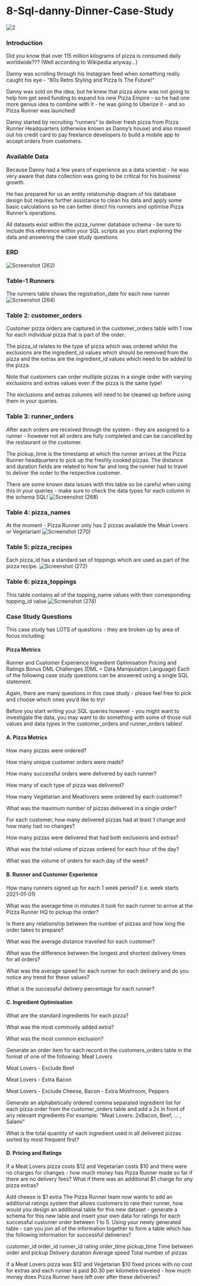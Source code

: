 # 8-Sql-danny-Dinner-Case-Study

![2](https://user-images.githubusercontent.com/72690313/133872499-a17e050d-bb62-4b05-b3d0-d16c1af645b3.png)
### Introduction
Did you know that over 115 million kilograms of pizza is consumed daily worldwide??? (Well according to Wikipedia anyway…)

Danny was scrolling through his Instagram feed when something really caught his eye - “80s Retro Styling and Pizza Is The Future!”

Danny was sold on the idea, but he knew that pizza alone was not going to help him get seed funding to expand his new Pizza Empire - so he had one more genius idea to combine with it - he was going to Uberize it - and so Pizza Runner was launched!

Danny started by recruiting “runners” to deliver fresh pizza from Pizza Runner Headquarters (otherwise known as Danny’s house) and also maxed out his credit card to pay freelance developers to build a mobile app to accept orders from customers.

### Available Data
Because Danny had a few years of experience as a data scientist - he was very aware that data collection was going to be critical for his business’ growth.

He has prepared for us an entity relationship diagram of his database design but requires further assistance to clean his data and apply some basic calculations so he can better direct his runners and optimise Pizza Runner’s operations.

All datasets exist within the pizza_runner database schema - be sure to include this reference within your SQL scripts as you start exploring the data and answering the case study questions
### ERD
![Screenshot (262)](https://user-images.githubusercontent.com/72690313/133872904-fcade179-3579-46bf-a61a-3dc9a24c528a.png)
### Table-1 Runners
The runners table shows the registration_date for each new runner
![Screenshot (264)](https://user-images.githubusercontent.com/72690313/133872934-45783dcf-8be7-4c98-9ef5-565fbf86fda9.png)
### Table 2: customer_orders
Customer pizza orders are captured in the customer_orders table with 1 row for each individual pizza that is part of the order.

The pizza_id relates to the type of pizza which was ordered whilst the exclusions are the ingredient_id values which should be removed from the pizza and the extras are the ingredient_id values which need to be added to the pizza.

Note that customers can order multiple pizzas in a single order with varying exclusions and extras values even if the pizza is the same type!

The exclusions and extras columns will need to be cleaned up before using them in your queries.
### Table 3: runner_orders
After each orders are received through the system - they are assigned to a runner - however not all orders are fully completed and can be cancelled by the restaurant or the customer.

The pickup_time is the timestamp at which the runner arrives at the Pizza Runner headquarters to pick up the freshly cooked pizzas. The distance and duration fields are related to how far and long the runner had to travel to deliver the order to the respective customer.

There are some known data issues with this table so be careful when using this in your queries - make sure to check the data types for each column in the schema SQL!
![Screenshot (268)](https://user-images.githubusercontent.com/72690313/133873135-d9f1f4cb-3e3f-4cf6-b1b7-926c4f403f4d.png)


### Table 4: pizza_names
At the moment - Pizza Runner only has 2 pizzas available the Meat Lovers or Vegetarian!
![Screenshot (270)](https://user-images.githubusercontent.com/72690313/133873162-690cf570-2ccf-4a12-b401-fdbf36ebb2f2.png)

### Table 5: pizza_recipes
Each pizza_id has a standard set of toppings which are used as part of the pizza recipe.
![Screenshot (272)](https://user-images.githubusercontent.com/72690313/133873181-1b9edaf9-7c5e-45ba-83e6-dcb6872dc528.png)

### Table 6: pizza_toppings
This table contains all of the topping_name values with their corresponding topping_id value
![Screenshot (274)](https://user-images.githubusercontent.com/72690313/133873204-2e11324b-89b3-4618-9b5f-de67358fe11e.png)


### Case Study Questions
This case study has LOTS of questions - they are broken up by area of focus including:

#### Pizza Metrics
Runner and Customer Experience
Ingredient Optimisation
Pricing and Ratings
Bonus DML Challenges (DML = Data Manipulation Language)
Each of the following case study questions can be answered using a single SQL statement.

Again, there are many questions in this case study - please feel free to pick and choose which ones you’d like to try!

Before you start writing your SQL queries however - you might want to investigate the data, you may want to do something with some of those null values and data types in the customer_orders and runner_orders tables!

#### A. Pizza Metrics
How many pizzas were ordered?

How many unique customer orders were made?

How many successful orders were delivered by each runner?

How many of each type of pizza was delivered?

How many Vegetarian and Meatlovers were ordered by each customer?

What was the maximum number of pizzas delivered in a single order?


For each customer, how many delivered pizzas had at least 1 change and how many had no changes?

How many pizzas were delivered that had both exclusions and extras?


What was the total volume of pizzas ordered for each hour of the day?

What was the volume of orders for each day of the week?

#### B. Runner and Customer Experience

How many runners signed up for each 1 week period? (i.e. week starts 2021-01-01)

What was the average time in minutes it took for each runner to arrive at the Pizza Runner HQ to pickup the order?

Is there any relationship between the number of pizzas and how long the order takes to prepare?

What was the average distance travelled for each customer?

What was the difference between the longest and shortest delivery times for all orders?

What was the average speed for each runner for each delivery and do you notice any trend for these values?

What is the successful delivery percentage for each runner?

#### C. Ingredient Optimisation

What are the standard ingredients for each pizza?

What was the most commonly added extra?

What was the most common exclusion?

Generate an order item for each record in the customers_orders table in the format of one of the following:
Meat Lovers

Meat Lovers - Exclude Beef

Meat Lovers - Extra Bacon

Meat Lovers - Exclude Cheese, Bacon - Extra Mushroom, Peppers

Generate an alphabetically ordered comma separated ingredient list for each pizza order from the customer_orders table and add a 2x in front of any relevant ingredients
For example: "Meat Lovers: 2xBacon, Beef, ... , Salami"

What is the total quantity of each ingredient used in all delivered pizzas sorted by most frequent first?

#### D. Pricing and Ratings
If a Meat Lovers pizza costs $12 and Vegetarian costs $10 and there were no charges for changes - how much money has Pizza Runner made so far if there are no delivery fees?
What if there was an additional $1 charge for any pizza extras?

Add cheese is $1 extra
The Pizza Runner team now wants to add an additional ratings system that allows customers to rate their runner, how would you design an additional table for this new dataset - generate a schema for this new table and insert your own data for ratings for each successful customer order between 1 to 5.
Using your newly generated table - can you join all of the information together to form a table which has the following information for successful deliveries?

customer_id
order_id
runner_id
rating
order_time
pickup_time
Time between order and pickup
Delivery duration
Average speed
Total number of pizzas

If a Meat Lovers pizza was $12 and Vegetarian $10 fixed prices with no cost for extras and each runner is paid $0.30 per kilometre traveled - how much money does Pizza Runner have left over after these deliveries?
